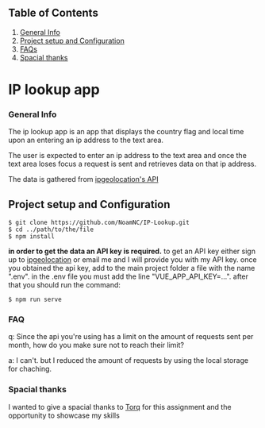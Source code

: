 
## Table of Contents
1. [General Info](#general-info)
2. [Project setup and Configuration](#project-setup-and-configuration)
3. [FAQs](#faqs)
4. [Spacial thanks](#spacial-thanks)

# IP lookup app
### General Info
The ip lookup app is an app that displays the country flag and local time upon an entering an ip address to the text area.

The user is expected to enter an ip address to the text area and once the text area loses focus a request is sent and retrieves data on that ip address.

The data is gathered from [ipgeolocation's API](https://app.ipgeolocation.io/)

## Project setup and Configuration


```
$ git clone https://github.com/NoamNC/IP-Lookup.git
$ cd ../path/to/the/file
$ npm install
```

**in order to get the data an API key is required.**
to get an API key either sign up to [ipgeolocation](https://app.ipgeolocation.io/) or email me and I will provide you with my API key.
once you obtained the api key, add to the main project folder a file with the name ".env".
in the .env file you must add the line "VUE_APP_API_KEY=...".
after that you should run the command:
```
$ npm run serve
```

### FAQ

q: Since the api you're using has a limit on the amount of requests sent per month, how do you make sure not to reach their limit?

a: I can't. but I reduced the amount of requests by using the local storage for chaching.

### Spacial thanks
I wanted to give a spacial thanks to [Torq](https://torq.io/) for this assignment and the opportunity to showcase my skills 

